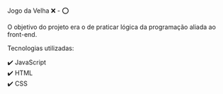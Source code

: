 Jogo da Velha ❌ - ⭕

O objetivo do projeto era o de praticar lógica da programação aliada ao front-end.

Tecnologias utilizadas:

✔️ JavaScript<br>
✔️ HTML<br>
✔️ CSS
